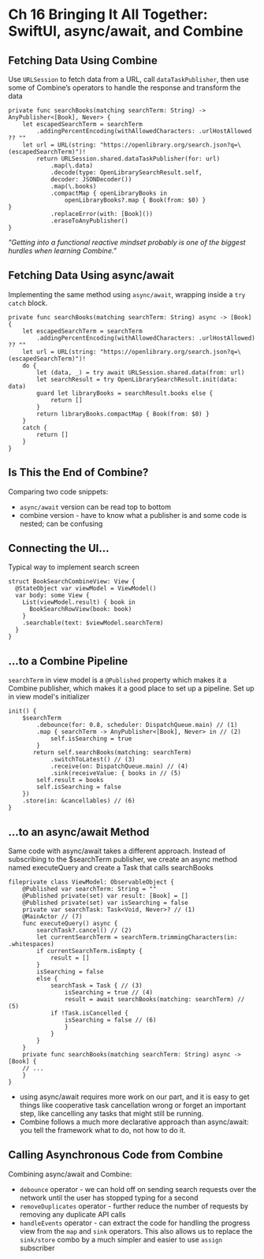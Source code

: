 <!--
http://github.com/iosjulianne
Asynchronous Programming with SwiftUI and Combine
by Peter Friese
Chapter 16 Notes 
-->


# Ch 16 Bringing It All Together: SwiftUI, async/await, and Combine

## Fetching Data Using Combine
Use `URLSession` to fetch data from a URL, call `dataTaskPublisher`, then use some of Combine’s operators to handle the response and transform the data

```
private func searchBooks(matching searchTerm: String) -> AnyPublisher<[Book], Never> {
  	let escapedSearchTerm = searchTerm
  		.addingPercentEncoding(withAllowedCharacters: .urlHostAllowed ?? ""
	let url = URL(string: "https://openlibrary.org/search.json?q=\(escapedSearchTerm)")!
		return URLSession.shared.dataTaskPublisher(for: url)
    		.map(\.data)
    		.decode(type: OpenLibrarySearchResult.self,
            decoder: JSONDecoder())
    		.map(\.books)
    		.compactMap { openLibraryBooks in
    			openLibraryBooks?.map { Book(from: $0) }
}
    		.replaceError(with: [Book]())
    		.eraseToAnyPublisher()
}

```

*"Getting into a functional reactive mindset probably is one of the biggest hurdles when learning Combine."*


## Fetching Data Using async/await
Implementing the same method using `async/await`, wrapping inside a `try` `catch` block.

```
private func searchBooks(matching searchTerm: String) async -> [Book] 
{
	let escapedSearchTerm = searchTerm
		.addingPercentEncoding(withAllowedCharacters: .urlHostAllowed) ?? ""
	let url = URL(string: "https://openlibrary.org/search.json?q=\
(escapedSearchTerm)")!
	do {
   		let (data, _) = try await URLSession.shared.data(from: url)
   		let searchResult = try OpenLibrarySearchResult.init(data: data)
   		guard let libraryBooks = searchResult.books else {
			return []
  		}
   		return libraryBooks.compactMap { Book(from: $0) }
	}
	catch {
		return []
	}
}
```

## Is This the End of Combine?
Comparing two code snippets:

- `async/await` version can be read top to bottom
- combine version - have to know what a publisher is and some code is nested; can be confusing


## Connecting the UI...
Typical way to implement search screen

```
struct BookSearchCombineView: View {
  @StateObject var viewModel = ViewModel()
  var body: some View {
    List(viewModel.result) { book in
      BookSearchRowView(book: book)
    }
    .searchable(text: $viewModel.searchTerm)
  }
}

```

## ...to a Combine Pipeline
`searchTerm` in view model is a `@Published` property which makes it a Combine publisher, which makes it a good place to set up a pipeline. Set up in view model's initializer

```
init() {
	$searchTerm
   		.debounce(for: 0.8, scheduler: DispatchQueue.main) // (1)
    	.map { searchTerm -> AnyPublisher<[Book], Never> in // (2)
      		self.isSearching = true
    	}
       return self.searchBooks(matching: searchTerm)
    		.switchToLatest() // (3)
    		.receive(on: DispatchQueue.main) // (4)
    		.sink(receiveValue: { books in // (5)
      	self.result = books
      	self.isSearching = false
	})
   	.store(in: &cancellables) // (6)
}
```



## ...to an async/await Method
Same code with async/await takes a different approach. Instead of subscribing to the $searchTerm publisher, we create an async
method named executeQuery and create a Task that calls searchBooks

```
fileprivate class ViewModel: ObservableObject {
	@Published var searchTerm: String = ""
	@Published private(set) var result: [Book] = []
	@Published private(set) var isSearching = false
	private var searchTask: Task<Void, Never>? // (1)
	@MainActor // (7)
	func executeQuery() async {
   		searchTask?.cancel() // (2)
   		let currentSearchTerm = searchTerm.trimmingCharacters(in: .whitespaces)
    	if currentSearchTerm.isEmpty {
			result = []
    	}
      	isSearching = false
		else {
    		searchTask = Task { // (3)
     			isSearching = true // (4)
     			result = await searchBooks(matching: searchTerm) // (5)
       		if !Task.isCancelled {
       			isSearching = false // (6)
      			}
			}
		}
	}
	private func searchBooks(matching searchTerm: String) async -> [Book] {
	// ...
	}
}
```

- using async/await requires more work on our part, and it is easy to
get things like cooperative task cancellation wrong or forget an important step,
like cancelling any tasks that might still be running. 
- Combine follows a much more declarative approach than async/await: you
tell the framework what to do, not how to do it.


## Calling Asynchronous Code from Combine
Combining async/await and Combine:

- `debounce` operator - we can hold off on sending search requests
over the network until the user has stopped typing for a second
- `removeDuplicates` operator - further reduce the number of requests by removing any duplicate API
calls
- `handleEvents` operator - can extract the code for handling the progress view from the `map` and `sink` operators. This also allows us to replace the `sink/store` combo by a much simpler and easier to use `assign` subscriber

